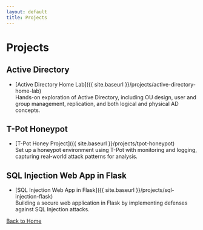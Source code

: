 ```yaml
---
layout: default
title: Projects
---
```


# Projects

## Active Directory 

- [Active Directory Home Lab]({{ site.baseurl }}/projects/active-directory-home-lab)  
  Hands-on exploration of Active Directory, including OU design, user and group management, replication, and both logical and physical AD concepts.

## T-Pot Honeypot 
- [T-Pot Honey Project]({{ site.baseurl }}/projects/tpot-honeypot)  
  Set up a honeypot environment using T-Pot with monitoring and logging, capturing real-world attack patterns for analysis.

## SQL Injection Web App in Flask
- [SQL Injection Web App in Flask]({{ site.baseurl }}/projects/sql-injection-flask)  
  Building a secure web application in Flask by implementing defenses against SQL Injection attacks.

[Back to Home](index.md)
